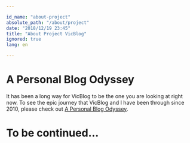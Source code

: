 ```yaml
---

id_name: "about-project"
absolute_path: "/about/project"
date: "2018/12/19 23:45"
title: "About Project VicBlog"
ignored: true
lang: en

---
```


# A Personal Blog Odyssey

It has been a long way for VicBlog to be the one you are looking at right now. To see the epic journey that VicBlog and I have been through since 2010, please check out [A Personal Blog Odyssey](/about/odyssey).

# To be continued...

